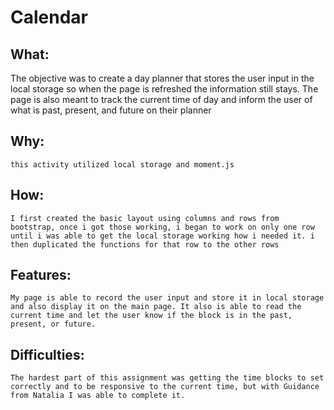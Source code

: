 # Calendar
## What: 
  The objective was to create a day planner that stores the user input in the local storage so when the page is refreshed the information still stays. The page is also meant to track the current time of day and inform the user of what is past, present, and future on their planner

## Why:
    this activity utilized local storage and moment.js

## How:
    I first created the basic layout using columns and rows from bootstrap, once i got those working, i began to work on only one row until i was able to get the local storage working how i needed it. i then duplicated the functions for that row to the other rows 

## Features:
    My page is able to record the user input and store it in local storage and also display it on the main page. It also is able to read the current time and let the user know if the block is in the past, present, or future.

## Difficulties:
    The hardest part of this assignment was getting the time blocks to set correctly and to be responsive to the current time, but with Guidance from Natalia I was able to complete it.
